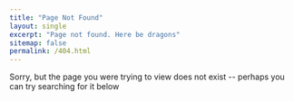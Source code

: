 ```yaml
---
title: "Page Not Found"
layout: single
excerpt: "Page not found. Here be dragons"
sitemap: false
permalink: /404.html
---
```


Sorry, but the page you were trying to view does not exist -- perhaps you can try searching for it below

<script type="text/javascript">
  var GOOG_FIXURL_LANG = 'en';
  var GOOG_FIXURL_SITE = '{{ site.url }}'
</script>
<script type="text/javascript">
  src="//linkhelp.clients.google.com/tbproxy/lh/wm/fixurl.js">
</script>

